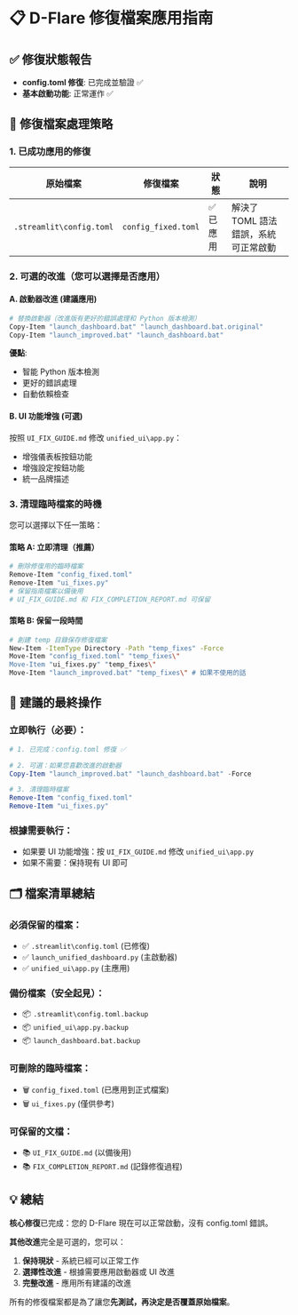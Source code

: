 # 📋 D-Flare 修復檔案應用指南

## ✅ 修復狀態報告
- **config.toml 修復**: 已完成並驗證 ✅
- **基本啟動功能**: 正常運作 ✅

## 📂 修復檔案處理策略

### 1. 已成功應用的修復
| 原始檔案 | 修復檔案 | 狀態 | 說明 |
|---------|---------|------|------|
| `.streamlit\config.toml` | `config_fixed.toml` | ✅ 已應用 | 解決了 TOML 語法錯誤，系統可正常啟動 |

### 2. 可選的改進（您可以選擇是否應用）

#### A. 啟動器改進 (建議應用)
```bash
# 替換啟動器（改進版有更好的錯誤處理和 Python 版本檢測）
Copy-Item "launch_dashboard.bat" "launch_dashboard.bat.original"
Copy-Item "launch_improved.bat" "launch_dashboard.bat"
```
**優點**: 
- 智能 Python 版本檢測
- 更好的錯誤處理
- 自動依賴檢查

#### B. UI 功能增強 (可選)
按照 `UI_FIX_GUIDE.md` 修改 `unified_ui\app.py`：
- 增強儀表板按鈕功能
- 增強設定按鈕功能  
- 統一品牌描述

### 3. 清理臨時檔案的時機

您可以選擇以下任一策略：

#### 策略 A: 立即清理（推薦）
```bash
# 刪除修復用的臨時檔案
Remove-Item "config_fixed.toml"
Remove-Item "ui_fixes.py" 
# 保留指南檔案以備後用
# UI_FIX_GUIDE.md 和 FIX_COMPLETION_REPORT.md 可保留
```

#### 策略 B: 保留一段時間
```bash
# 創建 temp 目錄保存修復檔案
New-Item -ItemType Directory -Path "temp_fixes" -Force
Move-Item "config_fixed.toml" "temp_fixes\"
Move-Item "ui_fixes.py" "temp_fixes\"
Move-Item "launch_improved.bat" "temp_fixes\" # 如果不使用的話
```

## 🎯 建議的最終操作

### 立即執行（必要）：
```powershell
# 1. 已完成：config.toml 修復 ✅

# 2. 可選：如果您喜歡改進的啟動器
Copy-Item "launch_improved.bat" "launch_dashboard.bat" -Force

# 3. 清理臨時檔案
Remove-Item "config_fixed.toml"
Remove-Item "ui_fixes.py"
```

### 根據需要執行：
- 如果要 UI 功能增強：按 `UI_FIX_GUIDE.md` 修改 `unified_ui\app.py`
- 如果不需要：保持現有 UI 即可

## 🗂️ 檔案清單總結

### 必須保留的檔案：
- ✅ `.streamlit\config.toml` (已修復)
- ✅ `launch_unified_dashboard.py` (主啟動器)
- ✅ `unified_ui\app.py` (主應用)

### 備份檔案（安全起見）：
- 📦 `.streamlit\config.toml.backup`
- 📦 `unified_ui\app.py.backup` 
- 📦 `launch_dashboard.bat.backup`

### 可刪除的臨時檔案：
- 🗑️ `config_fixed.toml` (已應用到正式檔案)
- 🗑️ `ui_fixes.py` (僅供參考)

### 可保留的文檔：
- 📚 `UI_FIX_GUIDE.md` (以備後用)
- 📚 `FIX_COMPLETION_REPORT.md` (記錄修復過程)

## 💡 總結

**核心修復**已完成：您的 D-Flare 現在可以正常啟動，沒有 config.toml 錯誤。

**其他改進**完全是可選的，您可以：
1. **保持現狀** - 系統已經可以正常工作
2. **選擇性改進** - 根據需要應用啟動器或 UI 改進
3. **完整改進** - 應用所有建議的改進

所有的修復檔案都是為了讓您**先測試，再決定是否覆蓋原始檔案**。